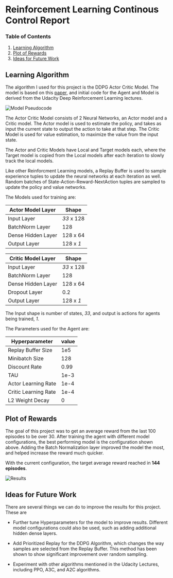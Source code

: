 [//]: # (Image References)

[image1]: https://miro.medium.com/max/1626/1*BVST6rlxL2csw3vxpeBS8Q.png "Pseudocode"
[image2]: https://raw.githubusercontent.com/ravishchawla/Reinforcement-Learning-Navigation/master/Project%202%20-%20Continous%20Control/chart.png "Results"

# Reinforcement Learning Continous Control Report

### Table of Contents

1. [Learning Algorithm](#algorithm)
2. [Plot of Rewards](#plot)
3. [Ideas for Future Work](#futurework)

## Learning Algorithm <a name="algorithm"></a>
The algorithm I used for this project is the DDPG Actor Critic Model. The model is based on this [paper](https://deepmind.com/research/publications/continuous-control-deep-reinforcement-learning), and initial code for the Agent and Model is derived from the Udacity Deep Reinforcement Learning lectures.

![Model Pseudocode][Image1]

The Actor Critic Model consists of 2 Neural Networks, an Actor model and a Critic model. The Actor model is used to estimate the policy, and takes as input the current state to output the action to take at that step. The Critic Model is used for value estimation, to maximize the value from the input state.

The Actor and Critic Models have Local and Target models each, where the Target model is copied from the Local models after each iteration to slowly track the local models.

Like other Reinforcment Learning models, a Replay Buffer is used to sample experience tuples to update the neural networks at each iteration as well. Random batches of State-Action-Reward-NextAction tuples are sampled to update the policy and value networks.

The Models used for training are:

| Actor Model Layer | Shape |
| ------------- | ------------- |
| Input Layer  | _33_ x 128  |
| BatchNorm Layer  | 128  |
| Dense Hidden Layer  | 128 x 64  |
| Output Layer | 128 x _1_ |

| Critic Model Layer | Shape |
| ------------- | ------------- |
| Input Layer  | _33_ x 128  |
| BatchNorm Layer  | 128  |
| Dense Hidden Layer  | 128 x 64  |
| Dropout Layer | 0.2 |
| Output Layer | 128 x _1_ |

The Input shape is number of states, _33_, and output is actions for agents being trained, _1_.


The Parameters used for the Agent are:

| Hyperparameter  | value |
| ------------- | ------------- |
| Replay Buffer Size  | 1e5  |
| Minibatch Size  | 128  |
| Discount Rate  | 0.99  |
| TAU  | 1e-3  |
| Actor Learning Rate  | 1e-4  |
| Critic Learning Rate  | 1e-4  |
| L2 Weight Decay  | 0  |


## Plot of Rewards <a name="plot"></a>
The goal of this project was to get an average reward from the last 100 episodes to be over 30. After training the agent with different model configurations, the best performing model is the configuration shown above. Adding the Batch Normalization layer improved the model the most, and helped increase the reward much quicker.


With the current configuration, the target average reward reached in **144 episodes**.

![Results][Image2]

## Ideas for Future Work <a name="futurework"></a>
There are several things we can do to improve the results for this project. These are

- Further tune Hyperparameters for the model to improve results. Different model configurations could also be used, such as adding additional hidden dense layers.

- Add Prioritized Replay for the DDPG Algorithm, which changes the way samples are selected from the Replay Buffer. This method has been shown to show significant improvement over random sampling.

- Experiment with other algorithms mentioned in the Udacity Lectures, including PPO, A3C, and A2C algorithms.
